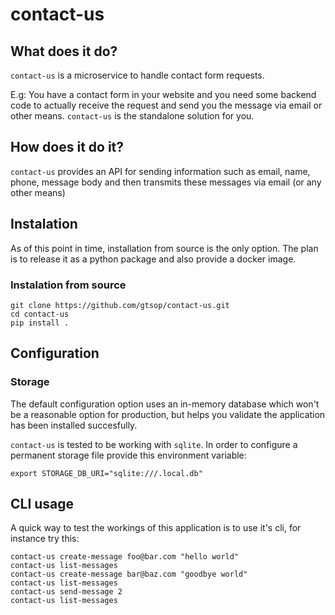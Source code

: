 # contact-us

## What does it do?

`contact-us` is a microservice to handle contact form requests.

E.g: You have a contact form in your website and you need some backend code to actually receive the request and send you the message via email or other means. `contact-us` is the standalone solution for you.

## How does it do it?

`contact-us` provides an API for sending information such as email, name, phone, message body and then transmits these messages via email (or any other means)

## Instalation

As of this point in time, installation from source is the only option. The plan is to release it as a python package and also provide a docker image.

### Instalation from source

```
git clone https://github.com/gtsop/contact-us.git
cd contact-us
pip install .
```

## Configuration

### Storage

The default configuration option uses an in-memory database which won't be a reasonable option for production, but helps you validate the application has been installed succesfully.

`contact-us` is tested to be working with `sqlite`. In order to configure a permanent storage file provide this environment variable:

```
export STORAGE_DB_URI="sqlite:///.local.db"
```

## CLI usage

A quick way to test the workings of this application is to use it's cli, for instance try this:

```
contact-us create-message foo@bar.com "hello world"
contact-us list-messages
contact-us create-message bar@baz.com "goodbye world"
contact-us list-messages
contact-us send-message 2
contact-us list-messages
```